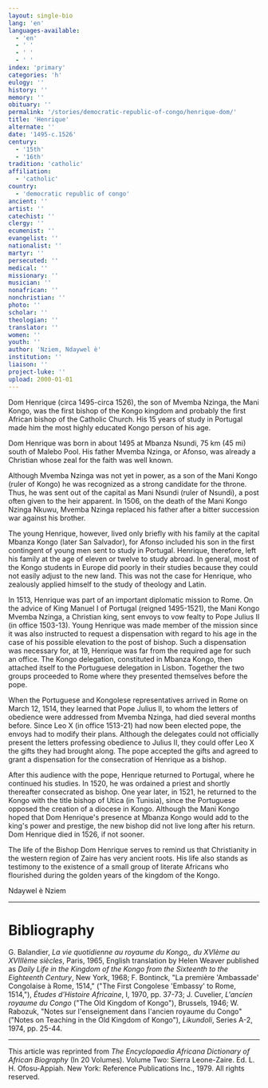 ```yaml
---
layout: single-bio
lang: 'en'
languages-available:
  - 'en'
  - ' '
  - ' '
  - ' '
index: 'primary'
categories: 'h'
eulogy: ''
history: ''
memory: ''
obituary: ''
permalink: '/stories/democratic-republic-of-congo/henrique-dom/'
title: 'Henrique'
alternate: ''
date: '1495-c.1526'
century:
  - '15th'
  - '16th'
tradition: 'catholic'
affiliation:
  - 'catholic'
country:
  - 'democratic republic of congo'
ancient: ''
artist: ''
catechist: ''
clergy: ''
ecumenist: ''
evangelist: ''
nationalist: ''
martyr: ''
persecuted: ''
medical: ''
missionary: ''
musician: ''
nonafrican: ''
nonchristian: ''
photo: ''
scholar: ''
theologian: ''
translator: ''
women: ''
youth: ''
author: 'Nziem, Ndaywel è'
institution: ''
liaison: ''
project-luke: ''
upload: 2000-01-01
---
```



Dom Henrique (circa 1495-circa 1526), the son of Mvemba Nzinga, the Mani Kongo, was the first bishop of the Kongo kingdom and probably the first African bishop of the Catholic Church. His 15 years of study in Portugal made him the most highly educated Kongo person of his age.

Dom Henrique was born in about 1495 at Mbanza Nsundi, 75 km (45 mi) south of Malebo Pool. His father Mvemba Nzinga, or Afonso, was already a Christian whose zeal for the faith was well known.

Although Mvemba Nzinga was not yet in power, as a son of the Mani Kongo (ruler of Kongo) he was recognized as a strong candidate for the throne. Thus, he was sent out of the capital as Mani Nsundi (ruler of Nsundi), a post often given to the heir apparent. In 1506, on the death of the Mani Kongo Nzinga Nkuwu, Mvemba Nzinga replaced his father after a bitter succession war against his brother.

The young Henrique, however, lived only briefly with his family at the capital Mbanza Kongo (later San Salvador), for Afonso included his son in the first contingent of young men sent to study in Portugal. Henrique, therefore, left his family at the age of eleven or twelve to study abroad. In general, most of the Kongo students in Europe did poorly in their studies because they could not easily adjust to the new land. This was not the case for Henrique, who zealously applied himself to the study of theology and Latin.

In 1513, Henrique was part of an important diplomatic mission to Rome. On the advice of King Manuel I of Portugal (reigned 1495-1521), the Mani Kongo Mvemba Nzinga, a Christian king, sent envoys to vow fealty to Pope Julius II (in office 1503-13). Young Henrique was made member of the mission since it was also instructed to request a dispensation with regard to his age in the case of his possible elevation to the post of bishop. Such a dispensation was necessary for, at 19, Henrique was far from the required age for such an office. The Kongo delegation, constituted in Mbanza Kongo, then attached itself to the Portuguese delegation in Lisbon. Together the two groups proceeded to Rome where they presented themselves before the pope.

When the Portuguese and Kongolese representatives arrived in Rome on March 12, 1514, they learned that Pope Julius II, to whom the letters of obedience were addressed from Mvemba Nzinga, had died several months before. Since Leo X (in office 1513-21) had now been elected pope, the envoys had to modify their plans. Although the delegates could not officially present the letters professing obedience to Julius II, they could offer Leo X the gifts they had brought along. The pope accepted the gifts and agreed to grant a dispensation for the consecration of Henrique as a bishop.

After this audience with the pope, Henrique returned to Portugal, where he continued his studies. In 1520, he was ordained a priest and shortly thereafter consecrated as bishop. One year later, in 1521, he returned to the Kongo with the title bishop of Utica (in Tunisia), since the Portuguese opposed the creation of a diocese in Kongo. Although the Mani Kongo hoped that Dom Henrique's presence at Mbanza Kongo would add to the king's power and prestige, the new bishop did not live long after his return. Dom Henrique died in 1526, if not sooner.

The life of the Bishop Dom Henrique serves to remind us that Christianity in the western region of Zaire has very ancient roots. His life also stands as testimony to the existence of a small group of literate Africans who flourished during the golden years of the kingdom of the Kongo.

Ndaywel è Nziem

---

# Bibliography

G. Balandier, *La vie quotidienne au royaume du Kongo,, du XVIème au XVIIIème siècles*, Paris, 1965, English translation by Helen Weaver published as *Daily Life in the Kingdom of the Kongo from the Sixteenth to the Eighteenth Century*, New York, 1968; F. Bontinck, "La première 'Ambassade' Congolaise à Rome, 1514," ("The First Congolese 'Embassy' to Rome, 1514,"), *&Eacute;tudes d'Histoire Africaine*, I, 1970, pp. 37-73; J. Cuvelier, *L'ancien royaume du Congo* ("The Old Kingdom of Kongo"), Brussels, 1946; W. Rabozuk, "Notes sur l'enseignement dans l'ancien royaume du Congo" ("Notes on Teaching in the Old Kingdom of Kongo"), *Likundoli*, Series A-2, 1974, pp. 25-44.

---

This article was reprinted from *The Encyclopaedia Africana Dictionary of African Biography* (In 20 Volumes). Volume Two: Sierra Leone-Zaire. Ed. L. H. Ofosu-Appiah. New York: Reference Publications Inc., 1979.  All rights reserved.